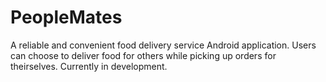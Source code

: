 # PeopleMates

A reliable and convenient food delivery service Android application. Users can choose to deliver food for others while picking up orders for theirselves. Currently in development.
